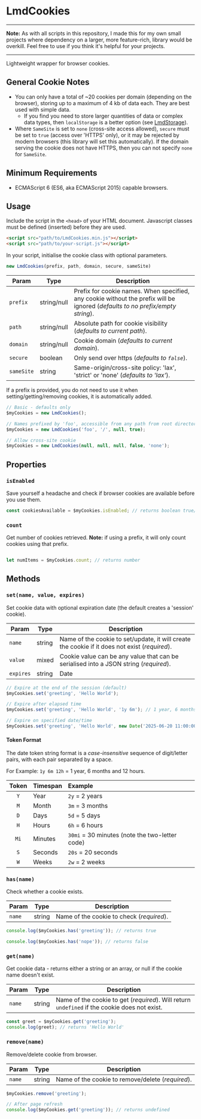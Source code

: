 # LmdCookies

---

**Note:** As with all scripts in this repository, I made this for my own small projects where dependency on a larger, more feature-rich, library would be overkill. Feel free to use if you think it's helpful for your projects.

---

Lightweight wrapper for browser cookies.

## General Cookie Notes

- You can only have a total of ~20 cookies per domain (depending on the browser), storing up to a maximum of 4 kb of data each. They are best used with simple data.
    - If you find you need to store larger quantities of data or complex data types, then `localStorage` is a better option (see [LmdStorage](../LmdStorage/README.md)).
- Where `SameSite` is set to `none` (cross-site access allowed), `secure` must be set to `true` (access over 'HTTPS' only), or it may be rejected by modern browsers (this library will set this automatically). If the domain serving the cookie does not have HTTPS, then you can not specify `none` for `SameSite`.

## Minimum Requirements

- ECMAScript 6 (ES6, aka ECMAScript 2015) capable browsers.

## Usage

Include the script in the `<head>` of your HTML document. Javascript classes must be defined (inserted) before they are used.

```html
<script src="path/to/LmdCookies.min.js"></script>
<script src="path/to/your-script.js"></script>
```

In your script, initialise the cookie class with optional parameters.

```javascript
new LmdCookies(prefix, path, domain, secure, sameSite)
```

| Param | Type | Description |
| --- | --- | --- |
| `prefix` | string/null | Prefix for cookie names. When specified, any cookie without the prefix will be ignored (*defaults to no prefix/empty string*). |
| `path` |  string/null | Absolute path for cookie visibility (*defaults to current path*). |
| `domain` | string/null | Cookie domain (*defaults to current domain*). |
| `secure` | boolean | Only send over https (*defaults to `false`*). |
| `sameSite` | string | Same-origin/cross-site policy: 'lax', 'strict' or 'none' (*defaults to 'lax'*). |

If a prefix is provided, you do not need to use it when setting/getting/removing cookies, it is automatically added.

```javascript
// Basic - defaults only
$myCookies = new LmdCookies();

// Names prefixed by 'foo', accessible from any path from root directory, HTTPS only
$myCookies = new LmdCookies('foo', '/', null, true);

// Allow cross-site cookie
$myCookies = new LmdCookies(null, null, null, false, 'none');
```

## Properties

### `isEnabled`

Save yourself a headache and check if browser cookies are available before you use them.

```javascript
const cookiesAvailable = $myCookies.isEnabled; // returns boolean true/false
```

### `count`

Get number of cookies retrieved. **Note:** if using a prefix, it will only count cookies using that prefix.

```javascript

let numItems = $myCookies.count; // returns number
```

## Methods

### `set(name, value, expires)`

Set cookie data with optional expiration date (the default creates a 'session' cookie).

| Param | Type | Description |
| --- | --- | --- |
| `name` | string | Name of the cookie to set/update, it will create the cookie if it does not exist (*required*). |
| `value` | mixed | Cookie value can be any value that can be serialised into a JSON string (*required*). |
| `expires` | string|Date | Cookie expiration date can be a date token string (see [Token Format](#token-format) below) or a `Date` object (*optional, defaults to 'session' cookie*). |

```javascript
// Expire at the end of the session (default)
$myCookies.set('greeting', 'Hello World');

// Expire after elapsed time
$myCookies.set('greeting', 'Hello World', '1y 6m'); // 1 year, 6 months

// Expire on specified date/time
$myCookies.set('greeting', 'Hello World', new Date('2025-06-20 11:00:00'));
```

#### Token Format

The date token string format is a *case-insensitive* sequence of digit/letter pairs, with each pair separated by a space.

For Example: `1y 6m 12h` = 1 year, 6 months and 12 hours.

| Token | Timespan | Example |
| :---: | :------- | :------ |
| `Y` | Year | `2y` = 2 years |
| `M` | Month | `3m` = 3 months |
| `D` | Days | `5d` = 5 days |
| `H` | Hours | `6h` = 6 hours |
| `Mi` | Minutes | `30mi` = 30 minutes (note the two-letter code) |
| `S` | Seconds | `20s` = 20 seconds |
| `W` | Weeks | `2w` = 2 weeks |

### `has(name)`

Check whether a cookie exists.

| Param | Type | Description |
| --- | --- | --- |
| `name` | string | Name of the cookie to check (*required*). |

```javascript
console.log($myCookies.has('greeting')); // returns true

console.log($myCookies.has('nope')); // returns false
```

### `get(name)`

Get cookie data - returns either a string or an array, or null if the cookie name doesn't exist.

| Param | Type | Description |
| --- | --- | --- |
| `name` | string | Name of the cookie to get (*required*). Will return `undefined` if the cookie does not exist. |

```javascript
const greet = $myCookies.get('greeting');
console.log(greet); // returns 'Hello World'
```

### `remove(name)`

Remove/delete cookie from browser.

| Param | Type | Description |
| --- | --- | --- |
| `name` | string | Name of the cookie to remove/delete (*required*). |

```javascript
$myCookies.remove('greeting');

// After page refresh
console.log($myCookies.get('greeting')); // returns undefined
```
